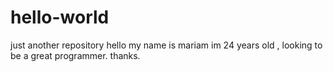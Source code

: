 # hello-world
just another repository
hello my name is mariam im 24 years old , looking to be a great programmer. thanks.
